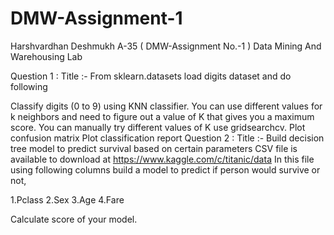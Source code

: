 # DMW-Assignment-1

Harshvardhan Deshmukh A-35 ( DMW-Assignment No.-1 ) Data Mining And Warehousing Lab

Question 1 : Title :- From sklearn.datasets load digits dataset and do following

Classify digits (0 to 9) using KNN classifier. You can use different values for k neighbors and need to figure out a value of K that gives you a maximum score. You can manually try different values of K use gridsearchcv.
Plot confusion matrix
Plot classification report
Question 2 : Title :- Build decision tree model to predict survival based on certain parameters CSV file is available to download at https://www.kaggle.com/c/titanic/data In this file using following columns build a model to predict if person would survive or not,

1.Pclass
2.Sex
3.Age
4.Fare

Calculate score of your model.
